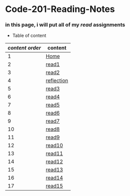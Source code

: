 # Code-201-Reading-Notes
### in this page, i will put all of my *read* assignments
* Table of content

*content order* | __content__
------------- | -------------
1 | [Home](https://amjadaljirawi.github.io/Code-201-Reading-Notes/home)
2 | [read1](https://amjadaljirawi.github.io/Code-201-Reading-Notes/read1)
3 | [read2](https://amjadaljirawi.github.io/Code-201-Reading-Notes/read2)
4 | [reflection](https://amjadaljirawi.github.io/Code-201-Reading-Notes/reflection)
5 | [read3](https://amjadaljirawi.github.io/Code-201-Reading-Notes/read3)
6 | [read4](https://amjadaljirawi.github.io/Code-201-Reading-Notes/read4)
7 | [read5](https://amjadaljirawi.github.io/Code-201-Reading-Notes/read5)
8 | [read6](https://amjadaljirawi.github.io/Code-201-Reading-Notes/read6)
9 | [read7](https://amjadaljirawi.github.io/Code-201-Reading-Notes/read7)
10 | [read8](https://amjadaljirawi.github.io/Code-201-Reading-Notes/read8)
11 | [read9](https://amjadaljirawi.github.io/Code-201-Reading-Notes/read9)
12 | [read10](https://amjadaljirawi.github.io/Code-201-Reading-Notes/read10)
13 | [read11](https://amjadaljirawi.github.io/Code-201-Reading-Notes/read11)
14 | [read12](https://amjadaljirawi.github.io/Code-201-Reading-Notes/read12)
15 | [read13](https://amjadaljirawi.github.io/Code-201-Reading-Notes/read13)
16 | [read14](https://amjadaljirawi.github.io/Code-201-Reading-Notes/read14)
17 | [read15](https://amjadaljirawi.github.io/Code-201-Reading-Notes/read15)


